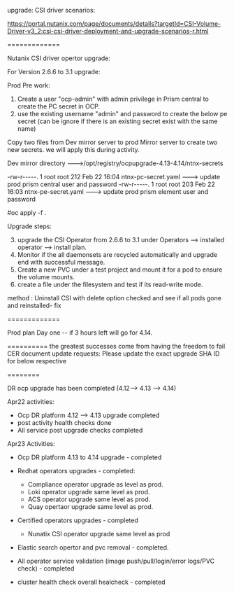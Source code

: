 
upgrade: CSI driver scenarios:

https://portal.nutanix.com/page/documents/details?targetId=CSI-Volume-Driver-v3_2:csi-csi-driver-deployment-and-upgrade-scenarios-r.html

=============

Nutanix CSI driver opertor upgrade:
 
For Version 2.6.6 to 3.1 upgrade:

Prod Pre work:
1. Create a user "ocp-admin" with admin privilege in Prism central to create the PC secret in OCP.
2. use the existing username "admin" and password to create the below pe secret (can be ignore if there is an existing secret exist with the same name)

Copy two files from Dev mirror server to prod Mirror server to create two new secrets. we will apply this during activity.

Dev mirror directory --->/opt/registry/ocpupgrade-4.13-4.14/ntnx-secrets

-rw-r-----. 1 root root 212 Feb 22 16:04 ntnx-pc-secret.yaml      ---> update prod prism central user and password 
-rw-r-----. 1 root root 203 Feb 22 16:03 ntnx-pe-secret.yaml      ---> update prod prism element user and password

#oc apply -f .

Upgrade steps:

3. upgrade the CSI Operator from 2.6.6 to 3.1 under Operators --> installed operator --> install plan.
4. Monitor if the all daemonsets are recycled automatically and upgrade end with successful message.
5. Create a new PVC under a test project and mount it for a pod to ensure the volume mounts.
6. create a file under the filesystem and test if its read-write mode.

method : Uninstall CSI with delete option checked and see if all pods gone and reinstalled- fix


=============

Prod plan 
Day one -- if 3 hours left will go for 4.14.


==========
the greatest successes come from having the freedom to fail
CER document update requests:
Please update the exact upgrade SHA ID for below respective


========

DR ocp upgrade has been completed (4.12--> 4.13 --> 4.14)

Apr22 activities:

- Ocp DR platform 4.12 --> 4.13 upgrade completed
- post activity health checks done
- All service post upgrade checks completed

Apr23 Activities:

- Ocp DR platform  4.13 to 4.14 upgrade - completed

- Redhat operators upgrades - completed:
    - Compliance operator upgrade as level as prod.
    - Loki operator upgrade same level as prod.
    - ACS operator upgrade same level as prod.
    - Quay opertaor upgrade same level as prod.

- Certified operators upgrades  - completed
    - Nunatix CSI operator upgrade same level as prod

- Elastic search opertor and pvc removal - completed.

- All operator service validation (image push/pull/login/error logs/PVC check) - completed
- cluster health check overall healcheck - completed



